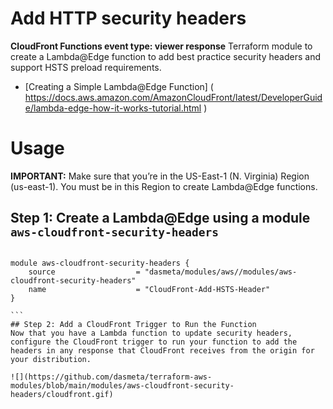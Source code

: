 # Add HTTP security headers
**CloudFront Functions event type: viewer response**
Terraform module to create a Lambda@Edge function to add best practice security headers and support HSTS preload requirements.

- [Creating a Simple Lambda@Edge Function] ( https://docs.aws.amazon.com/AmazonCloudFront/latest/DeveloperGuide/lambda-edge-how-it-works-tutorial.html )

# Usage

**IMPORTANT:** Make sure that you’re in the US-East-1 (N. Virginia) Region (us-east-1). You must be in this Region to create Lambda@Edge functions.

## Step 1: Create a Lambda@Edge using a module `aws-cloudfront-security-headers`

````hcl

module aws-cloudfront-security-headers {
    source                  = "dasmeta/modules/aws//modules/aws-cloudfront-security-headers"
    name                    = "CloudFront-Add-HSTS-Header"
}

```
## Step 2: Add a CloudFront Trigger to Run the Function
Now that you have a Lambda function to update security headers, configure the CloudFront trigger to run your function to add the headers in any response that CloudFront receives from the origin for your distribution.

![](https://github.com/dasmeta/terraform-aws-modules/blob/main/modules/aws-cloudfront-security-headers/cloudfront.gif)